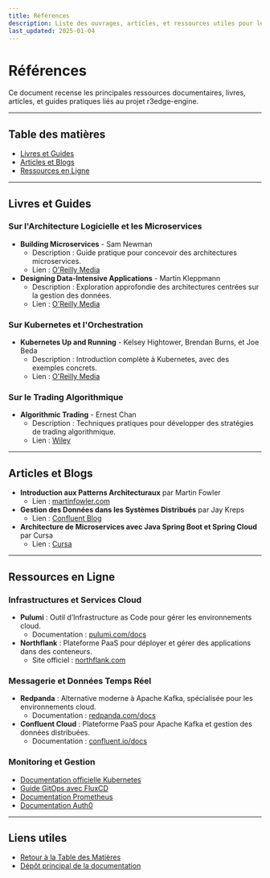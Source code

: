 ```yaml
---
title: Références
description: Liste des ouvrages, articles, et ressources utiles pour le projet.
last_updated: 2025-01-04
---
```


# Références

Ce document recense les principales ressources documentaires, livres, articles, et guides pratiques liés au projet r3edge-engine.

---

## Table des matières
- [Livres et Guides](#livres-et-guides)
- [Articles et Blogs](#articles-et-blogs)
- [Ressources en Ligne](#ressources-en-ligne)

---

## Livres et Guides

### Sur l'Architecture Logicielle et les Microservices
- **Building Microservices** - Sam Newman
  - Description : Guide pratique pour concevoir des architectures microservices.
  - Lien : [O'Reilly Media](https://www.oreilly.com/library/view/building-microservices/9781491950357/)
- **Designing Data-Intensive Applications** - Martin Kleppmann
  - Description : Exploration approfondie des architectures centrées sur la gestion des données.
  - Lien : [O'Reilly Media](https://www.oreilly.com/library/view/designing-data-intensive-applications/9781491903063/)

### Sur Kubernetes et l'Orchestration
- **Kubernetes Up and Running** - Kelsey Hightower, Brendan Burns, et Joe Beda
  - Description : Introduction complète à Kubernetes, avec des exemples concrets.
  - Lien : [O'Reilly Media](https://www.oreilly.com/library/view/kubernetes-up-and/9781492046523/)

### Sur le Trading Algorithmique
- **Algorithmic Trading** - Ernest Chan
  - Description : Techniques pratiques pour développer des stratégies de trading algorithmique.
  - Lien : [Wiley](https://www.wiley.com/en-us/Algorithmic+Trading:+Winning+Strategies+and+Their+Rationale-p-9781118460146)

---

## Articles et Blogs

- **Introduction aux Patterns Architecturaux** par Martin Fowler
  - Lien : [martinfowler.com](https://martinfowler.com/)
- **Gestion des Données dans les Systèmes Distribués** par Jay Kreps
  - Lien : [Confluent Blog](https://www.confluent.io/blog/)
- **Architecture de Microservices avec Java Spring Boot et Spring Cloud** par Cursa
  - Lien : [Cursa](https://cursa.app/fr/page/architecture-de-microservices-avec-java-spring-boot-et-spring-cloud-pour-le-developpement-de-microservices)

---

## Ressources en Ligne

### Infrastructures et Services Cloud
- **Pulumi** : Outil d’Infrastructure as Code pour gérer les environnements cloud.
  - Documentation : [pulumi.com/docs](https://www.pulumi.com/docs/)
- **Northflank** : Plateforme PaaS pour déployer et gérer des applications dans des conteneurs.
  - Site officiel : [northflank.com](https://northflank.com/)

### Messagerie et Données Temps Réel
- **Redpanda** : Alternative moderne à Apache Kafka, spécialisée pour les environnements cloud.
  - Documentation : [redpanda.com/docs](https://vectorized.io/docs/)
- **Confluent Cloud** : Plateforme PaaS pour Apache Kafka et gestion des données distribuées.
  - Documentation : [confluent.io/docs](https://docs.confluent.io/cloud/current/)

### Monitoring et Gestion
- [Documentation officielle Kubernetes](https://kubernetes.io/docs/)
- [Guide GitOps avec FluxCD](https://fluxcd.io/)
- [Documentation Prometheus](https://prometheus.io/docs/)
- [Documentation Auth0](https://auth0.com/docs/)

---

<!-- Pied de page -->
## Liens utiles
- [Retour à la Table des Matières](index.md)
- [Dépôt principal de la documentation](https://github.com/dsissoko/r3edge-engine-docs)
